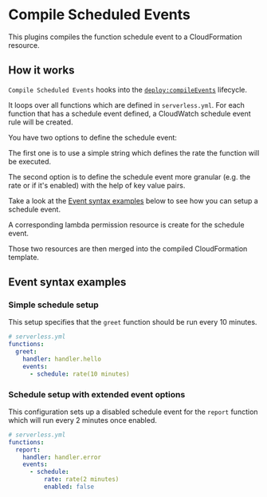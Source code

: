 # Compile Scheduled Events

This plugins compiles the function schedule event to a CloudFormation resource.

## How it works

`Compile Scheduled Events` hooks into the [`deploy:compileEvents`](/lib/plugins/deploy) lifecycle.

It loops over all functions which are defined in `serverless.yml`. For each function that has a schedule event defined,
a CloudWatch schedule event rule will be created.

You have two options to define the schedule event:

The first one is to use a simple string which defines the rate the function will be executed.

The second option is to define the schedule event more granular (e.g. the rate or if it's enabled) with the help of
key value pairs.

Take a look at the [Event syntax examples](#event-syntax-examples) below to see how you can setup a schedule event.

A corresponding lambda permission resource is create for the schedule event.

Those two resources are then merged into the compiled CloudFormation template.

## Event syntax examples

### Simple schedule setup

This setup specifies that the `greet` function should be run every 10 minutes.

```yml
# serverless.yml
functions:
  greet:
    handler: handler.hello
    events:
      - schedule: rate(10 minutes)
```

### Schedule setup with extended event options

This configuration sets up a disabled schedule event for the `report` function which will run every 2 minutes once
enabled.

```yml
# serverless.yml
functions:
  report:
    handler: handler.error
    events:
      - schedule:
          rate: rate(2 minutes)
          enabled: false
```
